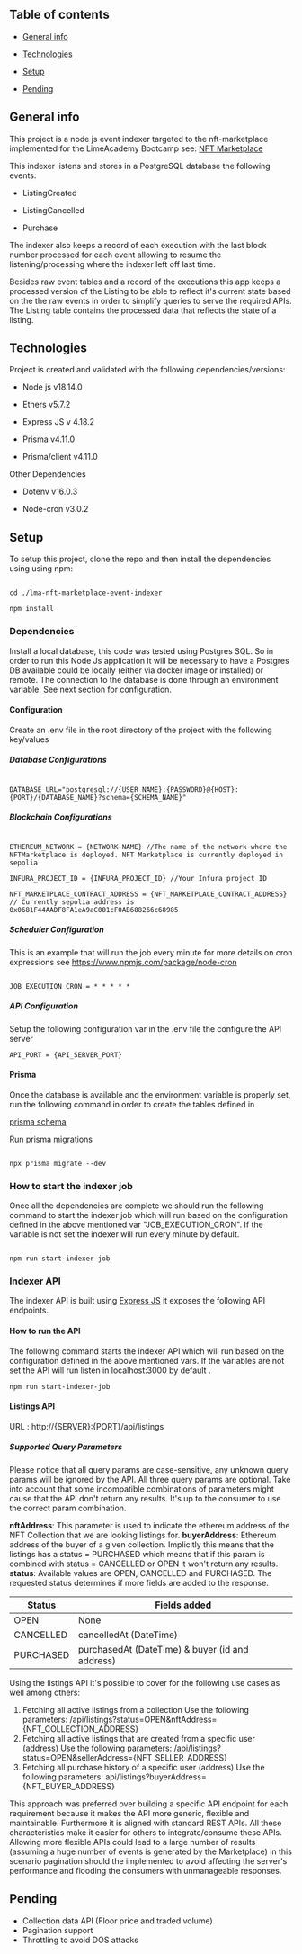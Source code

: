 ## Table of contents

  

- [General info](#general-info)

- [Technologies](#technologies)

- [Setup](#setup)

- [Pending](#pending)

  

## General info
This project is a node js event indexer targeted to the nft-marketplace implemented for the LimeAcademy Bootcamp see: [NFT Marketplace](https://github.com/baltasarromero/lma-nft-marketplacesimple)
  
This indexer listens and stores in a PostgreSQL database the following events:

- ListingCreated

- ListingCancelled

- Purchase

The indexer also keeps a record of each execution with the last block number processed for each event allowing to resume the listening/processing where the indexer left off last time.

Besides raw event tables and a record of the executions this app keeps a processed version of the Listing to be able to reflect it's current state based on the the raw events in order to simplify queries to serve the required APIs. The Listing table contains the processed data that reflects the state of a listing.

  

## Technologies
Project is created and validated with the following dependencies/versions:
  
- Node js v18.14.0

- Ethers v5.7.2

- Express JS v 4.18.2

- Prisma v4.11.0

- Prisma/client v4.11.0

  
Other Dependencies

- Dotenv v16.0.3

- Node-cron v3.0.2
  
## Setup
  
To setup this project, clone the repo and then install the dependencies using using npm:
```

cd ./lma-nft-marketplace-event-indexer

npm install

```
### Dependencies

Install a local database, this code was tested using Postgres SQL. So in order to run this Node Js application it will be necessary to have a Postgres DB available could be locally (either via docker image or installed) or remote. The connection to the database is done through an environment variable. See next section for configuration.

#### Configuration
Create an .env file in the root directory of the project with the following key/values

##### Database Configurations
```

DATABASE_URL="postgresql://{USER_NAME}:{PASSWORD}@{HOST}:{PORT}/{DATABASE_NAME}?schema={SCHEMA_NAME}"

```
##### Blockchain Configurations
```

ETHEREUM_NETWORK = {NETWORK-NAME} //The name of the network where the NFTMarketplace is deployed. NFT Marketplace is currently deployed in sepolia

INFURA_PROJECT_ID = {INFURA_PROJECT_ID} //Your Infura project ID

NFT_MARKETPLACE_CONTRACT_ADDRESS = {NFT_MARKETPLACE_CONTRACT_ADDRESS} // Currently sepolia address is 0x0681F44AADF8FA1eA9aC001cF0AB688266c68985

```
##### Scheduler Configuration

This is an example that will run the job every minute for more details on cron expressions see https://www.npmjs.com/package/node-cron

```

JOB_EXECUTION_CRON = * * * * *

```
##### API Configuration
Setup the following configuration var in the .env file the configure the API server
```
API_PORT = {API_SERVER_PORT}

```
#### Prisma

Once the database is available and the environment variable is properly set, run the following command in order to create the tables defined in

[prisma schema](prisma/schema.prisma)
 
Run prisma migrations

```

npx prisma migrate --dev

```

### How to start the indexer job

Once all the dependencies are complete we should run the following command to start the indexer job which will run based on the configuration defined in the above mentioned var "JOB_EXECUTION_CRON". If the variable is not set the indexer will run every minute by default.

```

npm run start-indexer-job

```
### Indexer API
The indexer API is built using [Express JS](https://expressjs.com/) it exposes the following API endpoints.



#### How to run the API

The following command starts the indexer API which will run based on the configuration defined in the above mentioned vars. If the variables are not set the API will run listen in localhost:3000 by default .

```
npm run start-indexer-job
```


#### Listings API
URL : http://{SERVER}:{PORT}/api/listings
##### Supported Query Parameters
Please notice that all query params are case-sensitive, any unknown query params will be ignored by the API. All three query params are optional. Take into account that some incompatible combinations of parameters might cause that the API don't return any results. It's up to the consumer to use the correct param combination.

**nftAddress**: This parameter is used to indicate the ethereum address of the NFT Collection that we are looking listings for.
**buyerAddress**: Ethereum address of the buyer of a given collection. Implicitly this means that the listings has a status = PURCHASED which means that if this param is combined with status = CANCELLED or OPEN it won't return any results.  
**status**: Available values are OPEN, CANCELLED and PURCHASED. The requested status determines if more fields are added to the response.

| Status       | Fields added     |
|--------------|-----------|
| OPEN | None      | 
| CANCELLED      | cancelledAt (DateTime)  |
| PURCHASED      | purchasedAt (DateTime) & buyer (id and address) |


Using the listings API it's possible to cover for the following use cases as well among others:

1. Fetching all active listings from a collection
	Use the following parameters: /api/listings?status=OPEN&nftAddress={NFT_COLLECTION_ADDRESS}
2. Fetching all active listings that are created from a specific user (address)
	Use the following parameters: /api/listings?status=OPEN&sellerAddress={NFT_SELLER_ADDRESS}
3. Fetching all purchase history of a specific user (address)
	Use the following parameters: api/listings?buyerAddress={NFT_BUYER_ADDRESS}

This approach was preferred over building a specific API endpoint for each requirement because it makes the API more generic, flexible and maintainable. Furthermore it is aligned with standard REST APIs. All these characteristics make it easier for others to integrate/consume these APIs.
Allowing more flexible APIs could lead to a large number of results (assuming a huge number of events is generated by the Marketplace) in this scenario pagination should the implemented to avoid affecting the server's performance and flooding the consumers with unmanageable responses.

## Pending

- Collection data API (Floor price and traded volume)
- Pagination support
- Throttling to avoid DOS attacks